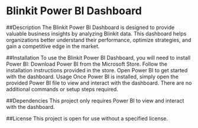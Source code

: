 # Blinkit Power BI Dashboard

##Description
The Blinkit Power BI Dashboard is designed to provide valuable business insights by analyzing Blinkit data. This dashboard helps organizations better understand their performance, optimize strategies, and gain a competitive edge in the market.

##Installation
To use the Blinkit Power BI Dashboard, you will need to install Power BI:
Download Power BI from the Microsoft Store.
Follow the installation instructions provided in the store.
Open Power BI to get started with the dashboard.
Usage
Once Power BI is installed, simply open the provided Power BI file to view and interact with the dashboard. There are no additional commands or setup steps required.

##Dependencies
This project only requires Power BI to view and interact with the dashboard.

##License
This project is open for use without a specified license.

